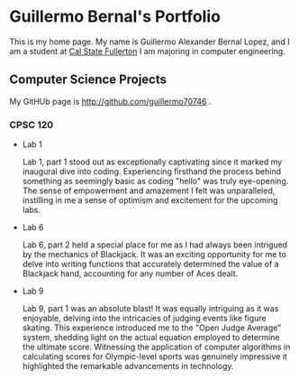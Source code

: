# Guillermo Bernal's Portfolio 

This is my home page. My name is Guillermo Alexander Bernal Lopez, and I am a student at [Cal State Fullerton](http://www.fullerton.edu/) I am majoring in computer engineering.

## Computer Science Projects

My GitHUb page is http://github.com/guillermo70746 .

### CPSC 120

* Lab 1 
    
    Lab 1, part 1 stood out as exceptionally captivating since it marked my inaugural dive into coding. Experiencing firsthand the process behind something as seemingly basic as coding "hello" was truly eye-opening. The sense of empowerment and amazement I felt was unparalleled, instilling in me a sense of optimism and excitement for the upcoming labs.

* Lab 6

   Lab 6, part 2 held a special place for me as I had always been intrigued by the mechanics of Blackjack. It was an exciting opportunity for me to delve into writing functions that accurately determined the value of a Blackjack hand, accounting for any number of Aces dealt.

* Lab 9 

    Lab 9, part 1 was an absolute blast! It was equally intriguing as it was enjoyable, delving into the intricacies of judging events like figure skating. This experience introduced me to the "Open Judge Average" system, shedding light on the actual equation employed to determine the ultimate score. Witnessing the application of computer algorithms in calculating scores for Olympic-level sports was genuinely impressive it highlighted the remarkable advancements in technology.